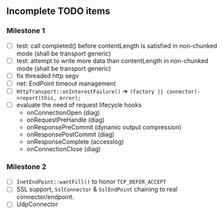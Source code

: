 ## Incomplete TODO items

### Milestone 1

- [ ] test: call completed() before contentLength is satisfied in non-chunked mode (shall be transport generic)
- [ ] test: attempt to write more data than contentLength in non-chunked mode (shall be transport generic)
- [ ] fix threaded http segv
- [ ] net: EndPoint timeout management
- [ ] `HttpTransport::onInterestFailure()` => `(factory || connector)->report(this, error);`
- [ ] evaluate the need of request lifecycle hooks
  - onConnectionOpen (diag)
  - onRequestPreHandle (diag)
  - onResponsePreCommit (dynamic output compression)
  - onResponsePostCommit (diag)
  - onResponseComplete (accesslog)
  - onConnectionClose (diag)

### Milestone 2

- [ ] `InetEndPoint::wantFill()` to honor `TCP_DEFER_ACCEPT`
- [ ] SSL support, `SslConnector` & `SslEndPoint` chaining to real
      connector/endpoint.
- [ ] UdpConnector
